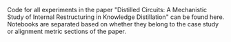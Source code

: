 Code for all experiments in the paper "Distilled Circuits: A Mechanistic Study of Internal Restructuring in Knowledge Distillation" can be found here. Notebooks are separated based on whether they belong to the case study or alignment metric sections of the paper.

